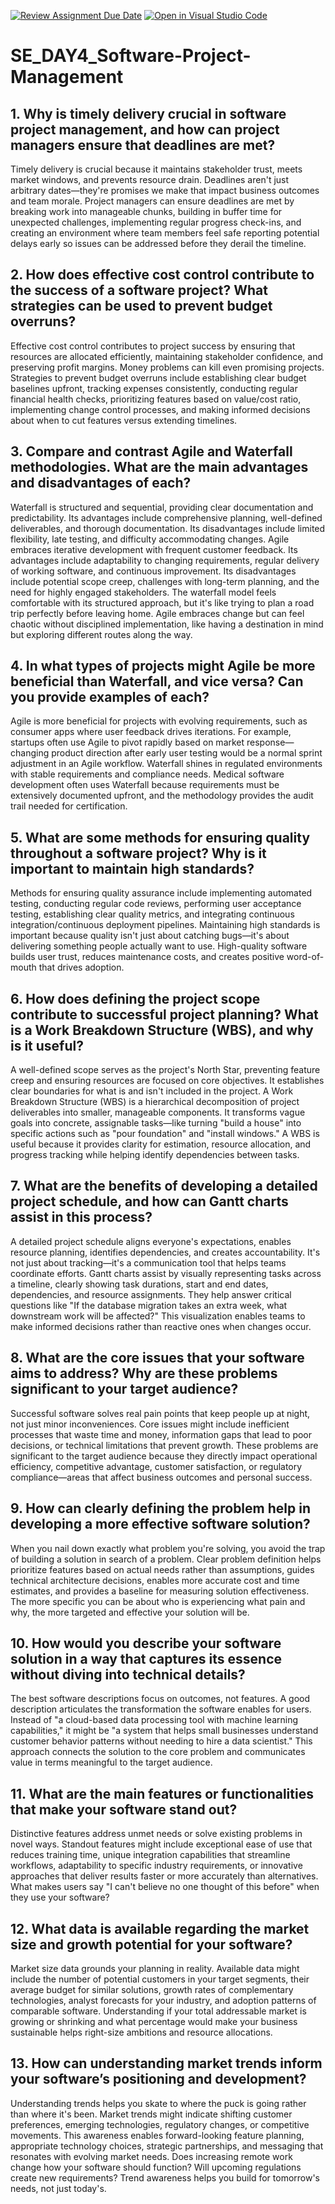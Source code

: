 [![Review Assignment Due Date](https://classroom.github.com/assets/deadline-readme-button-22041afd0340ce965d47ae6ef1cefeee28c7c493a6346c4f15d667ab976d596c.svg)](https://classroom.github.com/a/9pw6JKcu)
[![Open in Visual Studio Code](https://classroom.github.com/assets/open-in-vscode-2e0aaae1b6195c2367325f4f02e2d04e9abb55f0b24a779b69b11b9e10269abc.svg)](https://classroom.github.com/online_ide?assignment_repo_id=18485674&assignment_repo_type=AssignmentRepo)
# SE_DAY4_Software-Project-Management
## 1. Why is timely delivery crucial in software project management, and how can project managers ensure that deadlines are met?
Timely delivery is crucial because it maintains stakeholder trust, meets market windows, and prevents resource drain. Deadlines aren't just arbitrary dates—they're promises we make that impact business outcomes and team morale. Project managers can ensure deadlines are met by breaking work into manageable chunks, building in buffer time for unexpected challenges, implementing regular progress check-ins, and creating an environment where team members feel safe reporting potential delays early so issues can be addressed before they derail the timeline.
## 2. How does effective cost control contribute to the success of a software project? What strategies can be used to prevent budget overruns?
Effective cost control contributes to project success by ensuring that resources are allocated efficiently, maintaining stakeholder confidence, and preserving profit margins. Money problems can kill even promising projects. Strategies to prevent budget overruns include establishing clear budget baselines upfront, tracking expenses consistently, conducting regular financial health checks, prioritizing features based on value/cost ratio, implementing change control processes, and making informed decisions about when to cut features versus extending timelines.
## 3. Compare and contrast Agile and Waterfall methodologies. What are the main advantages and disadvantages of each?
Waterfall is structured and sequential, providing clear documentation and predictability. Its advantages include comprehensive planning, well-defined deliverables, and thorough documentation. Its disadvantages include limited flexibility, late testing, and difficulty accommodating changes.
Agile embraces iterative development with frequent customer feedback. Its advantages include adaptability to changing requirements, regular delivery of working software, and continuous improvement. Its disadvantages include potential scope creep, challenges with long-term planning, and the need for highly engaged stakeholders.
The waterfall model feels comfortable with its structured approach, but it's like trying to plan a road trip perfectly before leaving home. Agile embraces change but can feel chaotic without disciplined implementation, like having a destination in mind but exploring different routes along the way.
## 4. In what types of projects might Agile be more beneficial than Waterfall, and vice versa? Can you provide examples of each?
Agile is more beneficial for projects with evolving requirements, such as consumer apps where user feedback drives iterations. For example, startups often use Agile to pivot rapidly based on market response—changing product direction after early user testing would be a normal sprint adjustment in an Agile workflow.
Waterfall shines in regulated environments with stable requirements and compliance needs. Medical software development often uses Waterfall because requirements must be extensively documented upfront, and the methodology provides the audit trail needed for certification.
## 5. What are some methods for ensuring quality throughout a software project? Why is it important to maintain high standards?
Methods for ensuring quality assurance include implementing automated testing, conducting regular code reviews, performing user acceptance testing, establishing clear quality metrics, and integrating continuous integration/continuous deployment pipelines. Maintaining high standards is important because quality isn't just about catching bugs—it's about delivering something people actually want to use. High-quality software builds user trust, reduces maintenance costs, and creates positive word-of-mouth that drives adoption.
## 6. How does defining the project scope contribute to successful project planning? What is a Work Breakdown Structure (WBS), and why is it useful?
A well-defined scope serves as the project's North Star, preventing feature creep and ensuring resources are focused on core objectives. It establishes clear boundaries for what is and isn't included in the project.
A Work Breakdown Structure (WBS) is a hierarchical decomposition of project deliverables into smaller, manageable components. It transforms vague goals into concrete, assignable tasks—like turning "build a house" into specific actions such as "pour foundation" and "install windows." A WBS is useful because it provides clarity for estimation, resource allocation, and progress tracking while helping identify dependencies between tasks.
## 7. What are the benefits of developing a detailed project schedule, and how can Gantt charts assist in this process?
A detailed project schedule aligns everyone's expectations, enables resource planning, identifies dependencies, and creates accountability. It's not just about tracking—it's a communication tool that helps teams coordinate efforts.
Gantt charts assist by visually representing tasks across a timeline, clearly showing task durations, start and end dates, dependencies, and resource assignments. They help answer critical questions like "If the database migration takes an extra week, what downstream work will be affected?" This visualization enables teams to make informed decisions rather than reactive ones when changes occur.
## 8. What are the core issues that your software aims to address? Why are these problems significant to your target audience?
Successful software solves real pain points that keep people up at night, not just minor inconveniences. Core issues might include inefficient processes that waste time and money, information gaps that lead to poor decisions, or technical limitations that prevent growth. These problems are significant to the target audience because they directly impact operational efficiency, competitive advantage, customer satisfaction, or regulatory compliance—areas that affect business outcomes and personal success.
## 9. How can clearly defining the problem help in developing a more effective software solution?
When you nail down exactly what problem you're solving, you avoid the trap of building a solution in search of a problem. Clear problem definition helps prioritize features based on actual needs rather than assumptions, guides technical architecture decisions, enables more accurate cost and time estimates, and provides a baseline for measuring solution effectiveness. The more specific you can be about who is experiencing what pain and why, the more targeted and effective your solution will be.
## 10. How would you describe your software solution in a way that captures its essence without diving into technical details?
The best software descriptions focus on outcomes, not features. A good description articulates the transformation the software enables for users. Instead of "a cloud-based data processing tool with machine learning capabilities," it might be "a system that helps small businesses understand customer behavior patterns without needing to hire a data scientist." This approach connects the solution to the core problem and communicates value in terms meaningful to the target audience.
## 11. What are the main features or functionalities that make your software stand out?
Distinctive features address unmet needs or solve existing problems in novel ways. Standout features might include exceptional ease of use that reduces training time, unique integration capabilities that streamline workflows, adaptability to specific industry requirements, or innovative approaches that deliver results faster or more accurately than alternatives. What makes users say "I can't believe no one thought of this before" when they use your software?
## 12. What data is available regarding the market size and growth potential for your software?
Market size data grounds your planning in reality. Available data might include the number of potential customers in your target segments, their average budget for similar solutions, growth rates of complementary technologies, analyst forecasts for your industry, and adoption patterns of comparable software. Understanding if your total addressable market is growing or shrinking and what percentage would make your business sustainable helps right-size ambitions and resource allocations.
## 13. How can understanding market trends inform your software’s positioning and development?
Understanding trends helps you skate to where the puck is going rather than where it's been. Market trends might indicate shifting customer preferences, emerging technologies, regulatory changes, or competitive movements. This awareness enables forward-looking feature planning, appropriate technology choices, strategic partnerships, and messaging that resonates with evolving market needs. Does increasing remote work change how your software should function? Will upcoming regulations create new requirements? Trend awareness helps you build for tomorrow's needs, not just today's.
